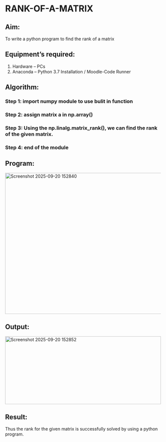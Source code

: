 # RANK-OF-A-MATRIX
## Aim:
To write a python program to find the rank of a matrix
## Equipment’s required:
1. 	Hardware – PCs
2. 	Anaconda – Python 3.7 Installation / Moodle-Code Runner
## Algorithm:
### Step 1: import numpy module to use bulit in function
### Step 2: assign matrix a in np.array()
### Step 3: Using the np.linalg.matrix_rank(), we can find the rank of the given matrix.
### Step 4: end of the module
## Program:
<img width="985" height="455" alt="Screenshot 2025-09-20 152840" src="https://github.com/user-attachments/assets/bf44ba33-76d2-49bb-9450-c1f0ab528a0f" />

## Output:
<img width="504" height="219" alt="Screenshot 2025-09-20 152852" src="https://github.com/user-attachments/assets/e4214613-1fd2-4c28-b2f8-567dfa958d8f" />

## Result:
Thus the rank for the given matrix is successfully solved by  using a python program.

